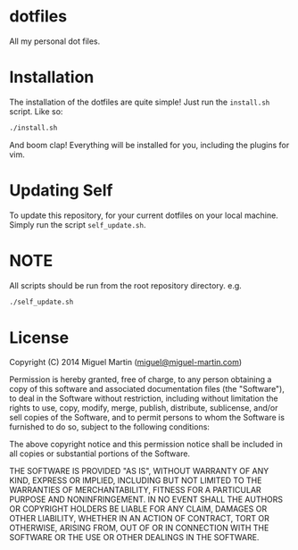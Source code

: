 # dotfiles

All my personal dot files.

# Installation

The installation of the dotfiles are quite simple! Just
run the `install.sh` script. Like so:

```bash
./install.sh
```

And boom clap! Everything will be installed for you, 
including the plugins for vim.

# Updating Self

To update this repository, for your current dotfiles on your local machine. Simply run the script `self_update.sh`.

# NOTE

All scripts should be run from the root repository directory. e.g.

```bash
./self_update.sh
```

# License
Copyright (C) 2014 Miguel Martin (miguel@miguel-martin.com)

Permission is hereby granted, free of charge, to any person obtaining a copy
of this software and associated documentation files (the "Software"), to deal
in the Software without restriction, including without limitation the rights
to use, copy, modify, merge, publish, distribute, sublicense, and/or sell
copies of the Software, and to permit persons to whom the Software is
furnished to do so, subject to the following conditions:

The above copyright notice and this permission notice shall be included in
all copies or substantial portions of the Software.

THE SOFTWARE IS PROVIDED "AS IS", WITHOUT WARRANTY OF ANY KIND, EXPRESS OR
IMPLIED, INCLUDING BUT NOT LIMITED TO THE WARRANTIES OF MERCHANTABILITY,
FITNESS FOR A PARTICULAR PURPOSE AND NONINFRINGEMENT. IN NO EVENT SHALL THE
AUTHORS OR COPYRIGHT HOLDERS BE LIABLE FOR ANY CLAIM, DAMAGES OR OTHER
LIABILITY, WHETHER IN AN ACTION OF CONTRACT, TORT OR OTHERWISE, ARISING FROM,
OUT OF OR IN CONNECTION WITH THE SOFTWARE OR THE USE OR OTHER DEALINGS IN
THE SOFTWARE.
